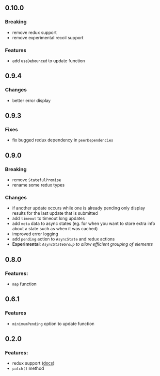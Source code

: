 ## 0.10.0

### Breaking

- remove redux support
- remove experimental recoil support

### Features

- add `useDebounced` to update function

## 0.9.4

### Changes

- better error display

## 0.9.3

### Fixes

- fix bugged redux dependency in `peerDependencies`

## 0.9.0

### Breaking

- remove `StatefulPromise`
- rename some redux types

### Changes

- if another update occurs while one is already pending only display results for the last update that is submitted
- add `timeout` to timeout long updates
- add `meta` data to async states (eg. for when you want to store extra info about a state such as when it was cached)
- improved error logging
- add `pending` action to `AsyncState` and redux actions 
- **Experimental**: *`AsyncStateGroup` to allow efficient grouping of elements*

## 0.8.0

### Features: 
- `map` function

## 0.6.1

### Features
- `minimumPending` option to update function

## 0.2.0

### Features:
- redux support ([docs](./docs/redux.md))
- `patch()` method
